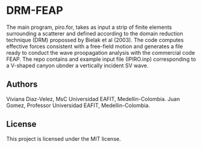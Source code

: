 # DRM-FEAP
The main program, piro.for, takes as input a strip of finite elements surrounding a scatterer and defined according to the domain reduction technique (DRM)
propossed by Bielak et al (2003). The code computes effective forces consistent with a free-field motion and generates a file ready to conduct the wave
proopagation analysis with the commercial code FEAP. The repo contains and example input file (IPIRO.inp) corresponding to a V-shaped canyon
ubnder a vertically incident SV wave.

## Authors
Viviana Diaz-Velez, MsC Universidad EAFIT, Medellin-Colombia.
Juan Gomez, Professor Universidad EAFIT, Medellin-Colombia.

## License
This project is licensed under the MIT license.
